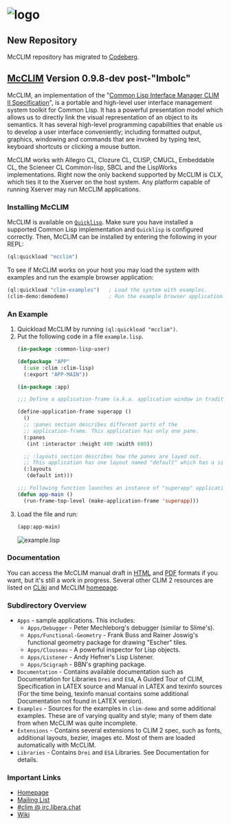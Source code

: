 # ![logo](https://common-lisp.net/project/mcclim/img/mcclim.png)

## New Repository

McCLIM repository has migrated to
[Codeberg](https://codeberg.org/McCLIM/McCLIM).

## [McCLIM](https://common-lisp.net/project/mcclim/) Version 0.9.8-dev post-"Imbolc"

McCLIM, an implementation of the "[Common Lisp Interface Manager CLIM
II Specification](http://bauhh.dyndns.org:8000/clim-spec/index.html)",
is a portable and high-level user interface management system toolkit
for Common Lisp. It has a powerful presentation model which allows us
to directly link the visual representation of an object to its
semantics. It has several high-level programming capabilities that
enable us to develop a user interface conveniently; including
formatted output, graphics, windowing and commands that are invoked by
typing text, keyboard shortcuts or clicking a mouse button.

McCLIM works with Allegro CL, Clozure CL, CLISP, CMUCL, Embeddable CL,
the Scieneer CL Common-lisp, SBCL and the LispWorks implementations.
Right now the only backend supported by McCLIM is CLX, which ties it
to the Xserver on the host system. Any platform capable of running
Xserver may run McCLIM applications.

### Installing McCLIM

McCLIM is available on
[`Quicklisp`](https://www.quicklisp.org/beta/). Make sure you have
installed a supported Common Lisp implementation and `Quicklisp` is
configured correctly. Then, McCLIM can be installed by entering the
following in your REPL:

```lisp
(ql:quickload "mcclim")
```

To see if McCLIM works on your host you may load the system with examples
and run the example browser application:

```lisp
(ql:quickload "clim-examples")   ; Load the system with examples.
(clim-demo:demodemo)             ; Run the example browser application.
```

### An Example

1. Quickload McCLIM by running `(ql:quickload "mcclim")`.
2. Put the following code in a file `example.lisp`.
   ```lisp
   (in-package :common-lisp-user)

   (defpackage "APP"
     (:use :clim :clim-lisp)
     (:export "APP-MAIN"))

   (in-package :app)

   ;;; Define a application-frame (a.k.a. application window in traditional GUI's).

   (define-application-frame superapp ()
     ()
     ;; :panes section describes different parts of the
     ;; application-frame. This application has only one pane.
     (:panes
      (int :interactor :height 400 :width 600))

     ;; :layouts section describes how the panes are layed out.
     ;; This application has one layout named "default" which has a single pane.
     (:layouts
      (default int)))

   ;;; Following function launches an instance of "superapp" application-frame.
   (defun app-main ()
     (run-frame-top-level (make-application-frame 'superapp)))
   ```
3. Load the file and run:
   ```lisp
   (app:app-main)
   ```
   ![example.lisp](https://common-lisp.net/project/mcclim/static/media/cap-superapp.png)

### Documentation

You can access the McCLIM manual draft in
[HTML](https://common-lisp.net/project/mcclim/static/manual/mcclim.html)
and
[PDF](https://common-lisp.net/project/mcclim/static/documents/mcclim.pdf)
formats if you want, but it's still a work in progress. Several other
CLIM 2 resources are listed on [CLiki](http://www.cliki.net/CLIM) and
McCLIM [homepage](https://common-lisp.net/project/mcclim/).

### Subdirectory Overview

 - `Apps` - sample applications. This includes:
   - `Apps/Debugger` - Peter Mechleborg's debugger (similar to Slime's).
   - `Apps/Functional-Geometry` - Frank Buss and Rainer Joswig's functional
     geometry package for drawing "Escher" tiles.
   - `Apps/Clouseau` - A powerful inspector for Lisp objects.
   - `Apps/Listener` - Andy Hefner's Lisp Listener.
   - `Apps/Scigraph` - BBN's graphing package.
 - `Documentation` - Contains available documentation such as
   Documentation for Libraries `Drei` and `ESA`, A Guided Tour of
   CLIM, Specification in LATEX source and Manual in LATEX and texinfo
   sources (For the time being, texinfo manual contains some
   additional Documentation not found in LATEX version).
 - `Examples` - Sources for the examples in `clim-demo` and some
   additional examples. These are of varying quality and style; many
   of them date from when McCLIM was quite incomplete.
 - `Extensions` - Contains several extensions to CLIM 2 spec, such
   as fonts, additional layouts, bezier, images etc. Most
   of them are loaded automatically with McCLIM.
 - `Libraries` - Contains `Drei` and `ESA` Libraries. See
   Documentation for details.

### Important Links

 - [Homepage](https://common-lisp.net/project/mcclim/)
 - [Mailing List](https://mailman.common-lisp.net/listinfo/mcclim-devel)
 - [#clim @ irc.libera.chat](https://libera.chat)
 - [Wiki](https://codeberg.org/McCLIM/McCLIM/wiki)
